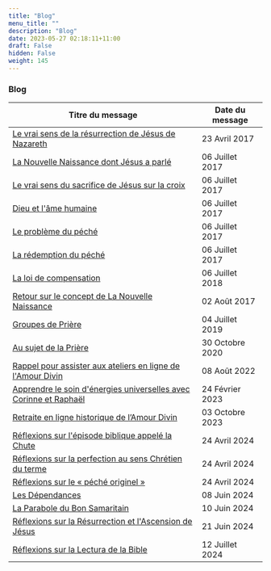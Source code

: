 ```yaml
---
title: "Blog"
menu_title: ""
description: "Blog"
date: 2023-05-27 02:18:11+11:00
draft: False
hidden: False
weight: 145
---
```

### Blog

**Titre du message** | **Date du message**  
---|---
[Le vrai sens de la résurrection de Jésus de Nazareth](/16-fr-blog/fr-2017-04-23-the-resurrection-from-jesus-of-nazareth/) | 23 Avril 2017
[La Nouvelle Naissance dont Jésus a parlé](16-fr-blog/fr-2017-07-06-1-the-new-birth/) | 06 Juillet 2017
[Le vrai sens du sacrifice de Jésus sur la croix](16-fr-blog/fr-2017-07-06-2-the-true-sense-of-jesus-sacrifice/) | 06 Juillet 2017
[Dieu et l'âme humaine](/16-fr-blog/fr-2017-07-06-3-god-and-human-soul/) | 06 Juillet 2017
[Le problème du péché](/16-fr-blog/fr-2017-07-06-4-about-sin/) | 06 Juillet 2017
[La rédemption du péché](/16-fr-blog/fr-2017-07-06-5-redemption-of-sin/) | 06 Juillet 2017
[La loi de compensation](/16-fr-blog/fr-2017-07-06-6-law-of-compensation/) | 06 Juillet 2018
[Retour sur le concept de La Nouvelle Naissance](/16-fr-blog/fr-2017-08-02-the-new-birth2/) | 02 Août 2017
[Groupes de Prière](/16-fr-blog/fr-2018-10-04-prayers-groups/) | 04 Juillet 2019
[Au sujet de la Prière](/16-fr-blog/fr-2020-10-30-about-prayer/) | 30 Octobre 2020
[Rappel pour assister aux ateliers en ligne de l'Amour Divin](/16-fr-blog/fr-2022-08-08-divine-love-workshops/) | 08 Août 2022
[Apprendre le soin d'énergies universelles avec Corinne et Raphaël](/16-fr-blog/fr-2023-02-24-universal-energy-care/) | 24 Février  2023
[Retraite en ligne historique de l’Amour Divin](/16-fr-blog/fr-2023-10-03-on-line-retreat/) | 03 Octobre 2023
[Réflexions sur l'épisode biblique appelé la Chute](/16-fr-blog/fr-2024-04-24-reflexions-on-the-fall-of-man/) | 24 Avril 2024
[Réflexions sur la perfection au sens Chrétien du terme](/16-fr-blog/fr-2024-04-24-reflexions-on-perfection/) | 24 Avril 2024
[Réflexions sur le « péché originel »](/16-fr-blog/fr-2024-04-24-reflexions-on-original-sin/) | 24 Avril 2024
[Les Dépendances](/16-fr-blog/fr-2024-06-08-addictions/) | 08 Juin 2024
[La Parabole du Bon Samaritain](/16-fr-blog/fr-2024-06-10-the-good-samaritain/) | 10 Juin 2024
[Réflexions sur la Résurrection et l'Ascension de Jésus](/16-fr-blog/fr-2024-06-21-reflexions-on-jesus-life/) | 21 Juin 2024
[Réflexions sur la Lectura de la Bible](/16-fr-blog/fr-2024-07-12-reading-the-bible/) | 12 Juillet 2024
